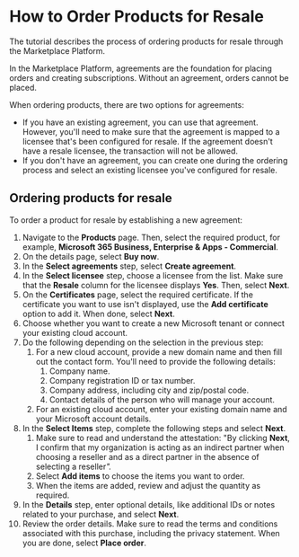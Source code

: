 # How to Order Products for Resale

The tutorial describes the process of ordering products for resale through the Marketplace Platform.&#x20;

In the Marketplace Platform, agreements are the foundation for placing orders and creating subscriptions. Without an agreement, orders cannot be placed.&#x20;

When ordering products, there are two options for agreements:

* If you have an existing agreement, you can use that agreement. However, you'll need to make sure that the agreement is mapped to a licensee that's been configured for resale. If the agreement doesn't have a resale licensee, the transaction will not be allowed.
* If you don't have an agreement, you can create one during the ordering process and select an existing licensee you've configured for resale.

## Ordering products for resale

To order a product for resale by establishing a new agreement:

1. Navigate to the **Products** page. Then, select the required product, for example, **Microsoft 365 Business, Enterprise & Apps - Commercial**.
2. On the details page, select **Buy now**.&#x20;
3. In the **Select agreements** step, select **Create agreement**.
4. In the **Select licensee** step, choose a licensee from the list.  Make sure that the **Resale** column for the licensee displays **Yes**. Then, select **Next**.&#x20;
5. On the **Certificates** page, select the required certificate. If the certificate you want to use isn't displayed, use the **Add certificate** option to add it. When done, select **Next**.
6. Choose whether you want to create a new Microsoft tenant or connect your existing cloud account.
7. Do the following depending on the selection in the previous step:
   1. For a new cloud account, provide a new domain name and then fill out the contact form. You'll need to provide the following details:
      1. Company name.
      2. Company registration ID or tax number.
      3. Company address, including city and zip/postal code.
      4. Contact details of the person who will manage your account.
   2. For an existing cloud account, enter your existing domain name and your Microsoft account details.
8. In the **Select Items** step, complete the following steps and select **Next**.
   1. Make sure to read and understand the attestation: "By clicking **Next**, I confirm that my organization is acting as an indirect partner when choosing a reseller and as a direct partner in the absence of selecting a reselle&#x72;_"._
   2. Select **Add items** to choose the items you want to order.&#x20;
   3. When the items are added, review and adjust the quantity as required.
9. In the **Details** step, enter optional details, like additional IDs or notes related to your purchase, and select **Next**.
10. Review the order details. Make sure to read the terms and conditions associated with this purchase, including the privacy statement. When you are done, select **Place order**.
